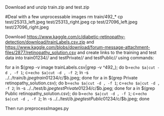 Download and unzip train.zip and test.zip

#Deal with a few unprocessable images
rm train/492_*
cp test/25313_left.jpeg test/25313_right.jpeg
cp test/27096_left.jpeg test/27096_right.jpeg

Download
https://www.kaggle.com/c/diabetic-retinopathy-detection/download/trainLabels.csv.zip
and 
https://www.kaggle.com/blobs/download/forum-message-attachment-files/2877/retinopathy_solution.csv
and 
create links to the training and test data into train01234/*/* and testPrivate/*/* and testPublic/*/* using commands:

for a in $(grep -v image trainLabels.csv|grep -v ^492_); do b=`echo $a|cut -d , -f 1`; c=`echo $a|cut -d , -f 2`; ln -s ../../train/$b.jpeg train01234/$c/$b.jpeg;  done
for a in $(grep Private retinopathy_solution.csv); do b=`echo $a|cut -d , -f 1`; c=`echo $a|cut -d , -f 2`; ln -s ../../test/$b.jpeg testPrivate01234/$c/$b.jpeg;  done
for a in $(grep Public retinopathy_solution.csv); do b=`echo $a|cut -d , -f 1`; c=`echo $a|cut -d , -f 2`; ln -s ../../test/$b.jpeg testPublic01234/$c/$b.jpeg;  done

Then run preprocessImages.py
